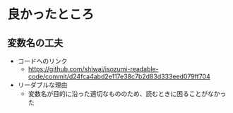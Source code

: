 # 良かったところ
## 変数名の工夫
- コードへのリンク
	- https://github.com/shiwai/isozumi-readable-code/commit/d24fca4abd2e117e38c7b2d83d333eed079ff704
- リーダブルな理由
	- 変数名が目的に沿った適切なもののため、読むときに困ることがなかった